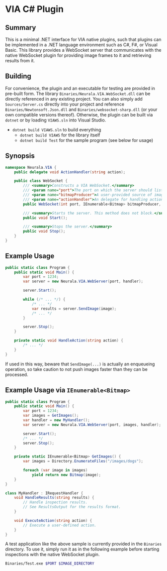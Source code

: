 # VIA C# Plugin

## Summary

This is a minimal .NET interface for VIA native plugins, such that plugins can be implemented in a .NET language environment such as C#, F#, or Visual Basic. This library provides a WebSocket server that communicates with the native WebSocket plugin for providing image frames to it and retrieving results from it.

## Building

For convenience, the plugin and an executable for testing are provided in pre-built form. The library `Binaries/Neurala.VIA.WebSocket.dll` can be directly referenced in any existing project. You can also simply add `Sources/Server.cs` directly into your project and reference `Binaries/Newtonsoft.Json.dll` and `Binaries/websocket-sharp.dll` (or your own compatible versions thereof). Otherwise, the plugin can be built via `dotnet` or by loading `VIAWS.sln` into Visual Studio.

- `dotnet build VIAWS.sln` to build everything
  - `dotnet build VIAWS` for the library itself
  - `dotnet build Test` for the sample program (see below for usage)

## Synopsis

```csharp
namespace Neurala.VIA {
    public delegate void ActionHandler(string action);

    public class WebSocket {
        /// <summary>Constructs a VIA WebSocket.</summary>
        /// <param name="port">The port on which the server should listen.</param>
        /// <param name="bitmapProducer">A user-provided source of image frames.</param>
        /// <param name="actionHandler">An delegate for handling actions.</param>
        public WebSocket(int port, IEnumerable<Bitmap> bitmapProducer, ActionHandler actionHandler);

        /// <summary>Starts the server. This method does not block.</summary>
        public void Start();

        /// <summary>Stops the server.</summary>
        public void Stop();
    }
}
```

## Example Usage

```csharp
public static class Program {
    public static void Main() {
        var port = 1234;
        var server = new Neurala.VIA.WebServer(port, handler);

        server.Start();

        while (/* ... */) {
            /* ... */
            var results = server.SendImage(image);
            /* ... */
        }

        server.Stop();
    }

    private static void HandleAction(string action) {
        /* ... */
    }
}
```

If used in this way, beware that `SendImage(...)` is actually an enqueueing operation, so take caution to not push images faster than they can be processed.

## Example Usage via `IEnumerable<Bitmap>`

```csharp
public static class Program {
    public static void Main() {
        var port = 1234;
        var images = GetImages();
        var handler = new MyHandler();
        var server = new Neurala.VIA.WebServer(port, images, handler);

        server.Start();
        /* ... */
        server.Stop();
    }

    private static IEnumerable<Bitmap> GetImages() {
        var images = Directory.EnumerateFiles("/images/dogs");

        foreach (var image in images)
            yield return new Bitmap(image);
    }
}

class MyHandler : IRequestHandler {
    void HandleResults(string results) {
        // Handle inspection results.
        // See ResultsOutput for the results format.
    }

    void ExecuteAction(string action) {
        // Execute a user-defined action.
    }
}
```

A test application like the above sample is currently provided in the `Binaries` directory. To use it, simply run it as in the following example before starting inspections with the native WebSocket plugin.

```bash
Binaries/Test.exe $PORT $IMAGE_DIRECTORY
```
